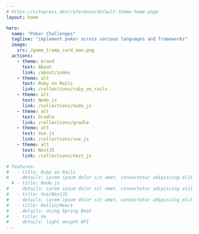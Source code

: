 ```yaml
---
# https://vitepress.dev/reference/default-theme-home-page
layout: home

hero:
  name: "Poker Challenges"
  tagline: "implement poker across various languages and frameworks"
  image:
    src: /game_tramp_card_man.png
  actions:
    - theme: brand
      text: About
      link: /about/index
    - theme: alt
      text: Ruby on Rails
      link: /collections/ruby_on_rails
    - theme: alt
      text: Node.js
      link: /collections/node_js
    - theme: alt
      text: Gradle
      link: /collections/gradle
    - theme: alt
      text: Vue.js
      link: /collections/vue_js
    - theme: alt
      text: NestJS
      link: /collections/nest_js

# features:
#   - title: Ruby on Rails
#     details: Lorem ipsum dolor sit amet, consectetur adipiscing elit
  # - title: Node.js
#     details: Lorem ipsum dolor sit amet, consectetur adipiscing elit
#   - title: Vue/NestJS
#     details: Lorem ipsum dolor sit amet, consectetur adipiscing elit
#   - title: Kotlin/React
#     details: Using Spring Boot
#   - title: Go
#     details: light weight API
---
```


